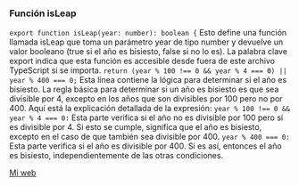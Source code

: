 ### Función isLeap


`export function isLeap(year: number): boolean {`
   Esto define una función llamada isLeap que toma un parámetro year de tipo number
   y devuelve un valor booleano (true si el año es bisiesto, false si no lo es).
   La palabra clave export indica que esta función es accesible desde fuera de este archivo TypeScript si se importa.
  `return (year % 100 !== 0 && year % 4 === 0) || year % 400 === 0;`
  Esta línea contiene la lógica para determinar si el año es bisiesto.
  La regla básica para determinar si un año es bisiesto es que sea divisible por 4,
   excepto en los años que son divisibles por 100 pero no por 400.
   Aquí está la explicación detallada de la expresión:
   `year % 100 !== 0 && year % 4 === 0:` Esta parte verifica si el año no es divisible por 100 pero sí es divisible por 4.
  Si esto se cumple, significa que el año es bisiesto, excepto en el caso de que también sea divisible por 400.
  `year % 400 === 0:` Esta parte verifica si el año es divisible por 400.
   Si es así, entonces el año es bisiesto, independientemente de las otras condiciones.

[Mi web](https://youtu.be/JbOXcgfLvt0)